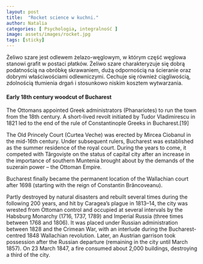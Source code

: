 ```yaml
---
layout: post
title:  "Rocket science w kuchni."
author: Natalia
categories: [ Psychologia, integralność ]
image: assets/images/rocket.jpg
tags: [sticky]
---
```


Żeliwo szare jest odlewem żelazo-węglowym, w którym część węglowa stanowi grafit  w postaci płatków. Żeliwo szare charakteryzuje się dobrą podatnością na obróbkę skrawaniem, dużą odpornością na ścieranie oraz dobrymi właściwościami odlewniczymi. Cechuje się również ciągliwością, zdolnością tłumienia drgań i stosunkowo niskim kosztem wytwarzania.

#### Early 18th century woodcut of Bucharest

The Ottomans appointed Greek administrators (Phanariotes) to run the town from the 18th century. A short-lived revolt initiated by Tudor Vladimirescu in 1821 led to the end of the rule of Constantinople Greeks in Bucharest.[19]

The Old Princely Court (Curtea Veche) was erected by Mircea Ciobanul in the mid-16th century. Under subsequent rulers, Bucharest was established as the summer residence of the royal court. During the years to come, it competed with Târgoviște on the status of capital city after an increase in the importance of southern Muntenia brought about by the demands of the suzerain power – the Ottoman Empire.

Bucharest finally became the permanent location of the Wallachian court after 1698 (starting with the reign of Constantin Brâncoveanu).

Partly destroyed by natural disasters and rebuilt several times during the following 200 years, and hit by Caragea’s plague in 1813–14, the city was wrested from Ottoman control and occupied at several intervals by the Habsburg Monarchy (1716, 1737, 1789) and Imperial Russia (three times between 1768 and 1806). It was placed under Russian administration between 1828 and the Crimean War, with an interlude during the Bucharest-centred 1848 Wallachian revolution. Later, an Austrian garrison took possession after the Russian departure (remaining in the city until March 1857). On 23 March 1847, a fire consumed about 2,000 buildings, destroying a third of the city.